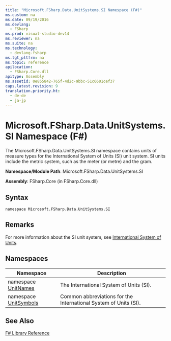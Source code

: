 ```yaml
---
title: "Microsoft.FSharp.Data.UnitSystems.SI Namespace (F#)"
ms.custom: na
ms.date: 09/19/2016
ms.devlang: 
  - FSharp
ms.prod: visual-studio-dev14
ms.reviewer: na
ms.suite: na
ms.technology: 
  - devlang-fsharp
ms.tgt_pltfrm: na
ms.topic: reference
apilocation: 
  - FSharp.Core.dll
apitype: Assembly
ms.assetid: 0e855842-765f-4d2c-9bbc-51c6601cef37
caps.latest.revision: 9
translation.priority.ht: 
  - de-de
  - ja-jp
---
```

# Microsoft.FSharp.Data.UnitSystems.SI Namespace (F#)
The Microsoft.FSharp.Data.UnitSystems.SI namespace contains units of measure types for the International System of Units (SI) unit system. SI units include the metric system, such as the meter (or metre) and the gram.  
  
 **Namespace/Module Path**: Microsoft.FSharp.Data.UnitSystems.SI  
  
 **Assembly**: FSharp.Core (in FSharp.Core.dll)  
  
## Syntax  
  
```  
namespace Microsoft.FSharp.Data.UnitSystems.SI  
```  
  
## Remarks  
 For more information about the SI unit system, see [International System of Units](http://go.microsoft.com/fwlink/?LinkId=225215).  
  
## Namespaces  
  
|Namespace|Description|  
|---------------|-----------------|  
|namespace [UnitNames](../vs140/SI.UnitNames-Namespace--F#-.md)|The International System of Units (SI).|  
|namespace [UnitSymbols](../vs140/SI.UnitSymbols-Namespace--F#-.md)|Common abbreviations for the International System of Units (SI).|  
  
## See Also  
 [F# Library Reference](../Topic/F%23%20Core%20Library%20Reference.md)